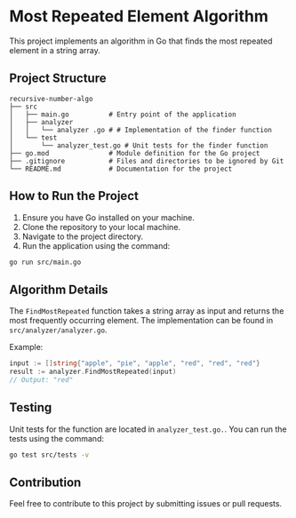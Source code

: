 # Most Repeated Element Algorithm

This project implements an algorithm in Go that finds the most repeated element in a string array.

## Project Structure

```
recursive-number-algo
├── src
│   ├── main.go          # Entry point of the application
│   ├── analyzer 
│   │   └── analyzer .go # # Implementation of the finder function
│   └── test
│       └── analyzer_test.go # Unit tests for the finder function
├── go.mod               # Module definition for the Go project
├── .gitignore           # Files and directories to be ignored by Git
└── README.md            # Documentation for the project
```

## How to Run the Project

1. Ensure you have Go installed on your machine.
2. Clone the repository to your local machine.
3. Navigate to the project directory.
4. Run the application using the command:

```bash
go run src/main.go
```

## Algorithm Details

The `FindMostRepeated` function takes a string array as input and returns the most frequently occurring element. The implementation can be found in `src/analyzer/analyzer.go`.

Example:
```go
input := []string{"apple", "pie", "apple", "red", "red", "red"}
result := analyzer.FindMostRepeated(input)
// Output: "red"
```

## Testing

Unit tests for the function are located in  `analyzer_test.go.`. You can run the tests using the command:

```bash
go test src/tests -v
```

## Contribution

Feel free to contribute to this project by submitting issues or pull requests.